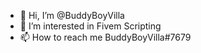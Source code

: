- 👋 Hi, I’m @BuddyBoyVilla
- 👀 I’m interested in Fivem Scripting
- 📫 How to reach me BuddyBoyVilla#7679

